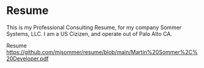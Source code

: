 # Resume

This is my Professional Consulting Resume, for my company Sommer Systems, LLC. I am a US Cizizen, and operate out of Palo Alto CA.

Resume <https://github.com/mjsommer/resume/blob/main/Martin%20Sommer%2C%20Developer.pdf>
